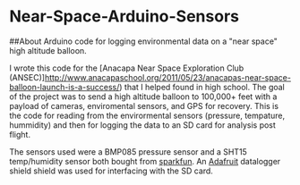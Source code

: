 Near-Space-Arduino-Sensors
==========================

##About
Arduino code for logging environmental data on a "near space" high altitude balloon.  
  
I wrote this code for the [Anacapa Near Space Exploration Club (ANSEC)]http://www.anacapaschool.org/2011/05/23/anacapas-near-space-balloon-launch-is-a-success/) that I helped found in high school. The goal of the project was to send a high altitude balloon to 100,000+ feet with a payload of cameras, enviromental sensors, and GPS for recovery. This is the code for reading from the envirormental sensors (pressure, tempature, hummidity) and then for logging the data to an SD card for analysis post flight.

The sensors used were a BMP085 pressure sensor and a SHT15 temp/humidity sensor both bought from [sparkfun](http://www.sparkfun.com). An [Adafruit](http://www.adafruit.com) datalogger shield shield was used for interfacing with the SD card.
